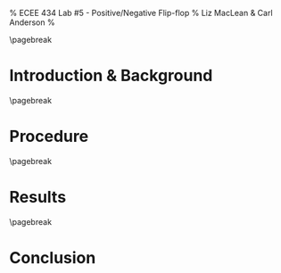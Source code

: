 % ECEE 434 Lab #5 - Positive/Negative Flip-flop
% Liz MacLean & Carl Anderson
%

\pagebreak

# Introduction & Background

\pagebreak

# Procedure

\pagebreak

# Results

\pagebreak

# Conclusion




